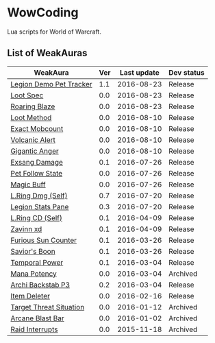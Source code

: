 # WowCoding

Lua scripts for World of Warcraft.

## List of WeakAuras

WeakAura | Ver | Last update | Dev status
-------- | --- | ----------- | ----------
[Legion Demo Pet Tracker](weakauras/demo-pet-tracker) | 1.1 | 2016-08-23 | Release
[Loot Spec](weakauras/loot-spec) | 0.0 | 2016-08-23 | Release
[Roaring Blaze](weakauras/roaring-blaze) | 0.0 | 2016-08-23 | Release
[Loot Method](weakauras/loot-method) | 0.0 | 2016-08-10 | Release
[Exact Mobcount](weakauras/exact-mobcount) | 0.0 | 2016-08-10 | Release
[Volcanic Alert](weakauras/volcanic-alert) | 0.0 | 2016-08-10 | Release
[Gigantic Anger](weakauras/gigantic-anger) | 0.0 | 2016-08-10 | Release
[Exsang Damage](weakauras/exsang-damage) | 0.1 | 2016-07-26 | Release
[Pet Follow State](weakauras/pet-follow-state) | 0.0 | 2016-07-26 | Release
[Magic Buff](weakauras/magic-buff) | 0.0 | 2016-07-26 | Release
[L.Ring Dmg (Self)](weakauras/legendary-ring-damage) | 0.7 | 2016-07-20 | Release
[Legion Stats Pane](weakauras/legion-stats-pane) | 0.3 | 2016-07-20 | Release
[L.Ring CD (Self)](weakauras/legendary-ring-cd) | 0.1 | 2016-04-09 | Release
[Zavinn xd](weakauras/zavinn-xd) | 0.1 | 2016-04-09 | Release
[Furious Sun Counter](weakauras/furious-sun-counter) | 0.1 | 2016-03-26 | Release
[Savior's Boon](weakauras/saviors-boon) | 0.1 | 2016-03-26 | Release
[Temporal Power](weakauras/temporal-power) | 0.1 | 2016-03-04 | Release
[Mana Potency](archived/mana-potency) | 0.0 | 2016-03-04 | Archived
[Archi Backstab P3](weakauras/archi-backstab-p3) | 0.2 | 2016-03-04 | Release
[Item Deleter](weakauras/item-deleter) | 0.0 | 2016-02-16 | Release
[Target Threat Situation](archived/target-threat-situation) | 0.0 | 2016-01-12 | Archived
[Arcane Blast Bar](archived/arcane-blast-bar) | 0.0 | 2016-01-02 | Archived
[Raid Interrupts](archived/raid-interrupts) | 0.0 | 2015-11-18 | Archived
